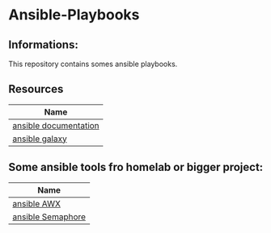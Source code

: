 # Ansible-Playbooks

## Informations:  
This repository contains somes ansible playbooks.

## Resources

| Name |
|------|
| [ansible documentation](https://docs.ansible.com/) |
| [ansible galaxy](https://galaxy.ansible.com/) |

## Some ansible tools fro homelab or bigger project:
| Name |
|------|
| [ansible AWX](https://github.com/ansible/awx) |
| [ansible Semaphore](https://www.ansible-semaphore.com/) |

